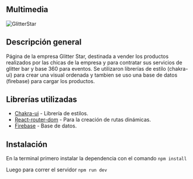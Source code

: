 ## Multimedia

![GlitterStar](./Gift/GlitterStar.gif)

## Descripción general

Página de la empresa Glitter Star, destinada a vender los productos realizados por las chicas de la empresa y para contratar sus servicios de glitter bar y base 360 para eventos. Se utilizaron librerías de estilo (chakra-ui) para crear una visual ordenada y tambien se uso una base de datos (firebase) para cargar los productos.

## Librerías utilizadas

- [Chakra-ui](https://chakra-ui.com/) - Librería de estilos.
- [React-router-dom](https://reactrouter.com/en/main) - Para la creación de rutas dinámicas.
- [Firebase](https://firebase.google.com/) - Base de datos.

## Instalación 

En la terminal primero instalar la dependencia con el comando `npm install`

Luego para correr el servidor `npm run dev`